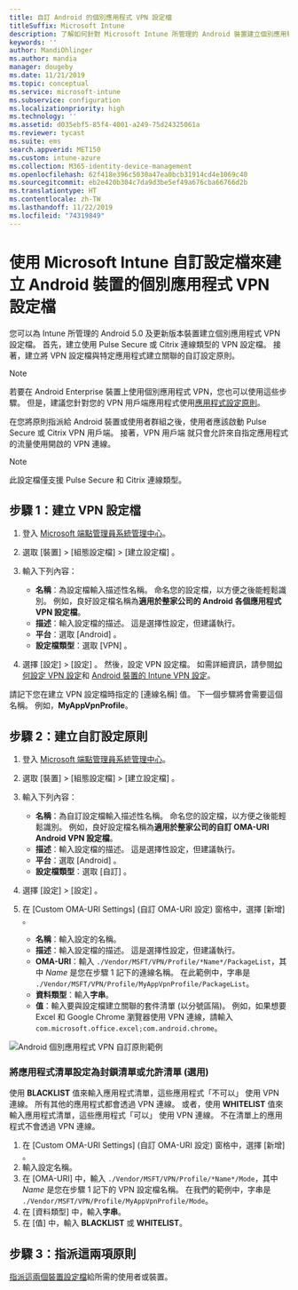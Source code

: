 ```yaml
---
title: 自訂 Android 的個別應用程式 VPN 設定檔
titleSuffix: Microsoft Intune
description: 了解如何針對 Microsoft Intune 所管理的 Android 裝置建立個別應用程式 VPN 設定檔。
keywords: ''
author: MandiOhlinger
ms.author: mandia
manager: dougeby
ms.date: 11/21/2019
ms.topic: conceptual
ms.service: microsoft-intune
ms.subservice: configuration
ms.localizationpriority: high
ms.technology: ''
ms.assetid: d035ebf5-85f4-4001-a249-75d24325061a
ms.reviewer: tycast
ms.suite: ems
search.appverid: MET150
ms.custom: intune-azure
ms.collection: M365-identity-device-management
ms.openlocfilehash: 62f418e396c5030a47ea0bcb31914cd4e1069c40
ms.sourcegitcommit: eb2e420b304c7da9d3be5ef49a676cba66766d2b
ms.translationtype: HT
ms.contentlocale: zh-TW
ms.lasthandoff: 11/22/2019
ms.locfileid: "74319849"
---
```

# <a name="use-a-microsoft-intune-custom-profile-to-create-a-per-app-vpn-profile-for-android-devices"></a>使用 Microsoft Intune 自訂設定檔來建立 Android 裝置的個別應用程式 VPN 設定檔

您可以為 Intune 所管理的 Android 5.0 及更新版本裝置建立個別應用程式 VPN 設定檔。 首先，建立使用 Pulse Secure 或 Citrix 連線類型的 VPN 設定檔。 接著，建立將 VPN 設定檔與特定應用程式建立關聯的自訂設定原則。

> [!NOTE]
> 若要在 Android Enterprise 裝置上使用個別應用程式 VPN，您也可以使用這些步驟。 但是，建議您針對您的 VPN 用戶端應用程式使用[應用程式設定原則](../apps/app-configuration-policies-use-android.md)。

在您將原則指派給 Android 裝置或使用者群組之後，使用者應該啟動 Pulse Secure 或 Citrix VPN 用戶端。 接著，VPN 用戶端 就只會允許來自指定應用程式的流量使用開啟的 VPN 連線。

> [!NOTE]
>
> 此設定檔僅支援 Pulse Secure 和 Citrix 連線類型。

## <a name="step-1-create-a-vpn-profile"></a>步驟 1：建立 VPN 設定檔

1. 登入 [Microsoft 端點管理員系統管理中心](https://go.microsoft.com/fwlink/?linkid=2109431)。
2. 選取 [裝置]   > [組態設定檔]   > [建立設定檔]  。
3. 輸入下列內容：

    - **名稱**：為設定檔輸入描述性名稱。 命名您的設定檔，以方便之後能輕鬆識別。 例如，良好設定檔名稱為**適用於整家公司的 Android 各個應用程式 VPN 設定檔**。
    - **描述**：輸入設定檔的描述。 這是選擇性設定，但建議執行。
    - **平台**：選取 [Android]  。
    - **設定檔類型**：選取 [VPN]  。

4. 選擇 [設定]   >  [設定]  。 然後，設定 VPN 設定檔。 如需詳細資訊，請參閱[如何設定 VPN 設定](vpn-settings-configure.md)和 [Android 裝置的 Intune VPN 設定](vpn-settings-android.md)。

請記下您在建立 VPN 設定檔時指定的 [連線名稱]  值。 下一個步驟將會需要這個名稱。 例如，**MyAppVpnProfile**。

## <a name="step-2-create-a-custom-configuration-policy"></a>步驟 2：建立自訂設定原則

1. 登入 [Microsoft 端點管理員系統管理中心](https://go.microsoft.com/fwlink/?linkid=2109431)。
2. 選取 [裝置]   > [組態設定檔]   > [建立設定檔]  。
3. 輸入下列內容：

    - **名稱**：為自訂設定檔輸入描述性名稱。 命名您的設定檔，以方便之後能輕鬆識別。 例如，良好設定檔名稱為**適用於整家公司的自訂 OMA-URI Android VPN 設定檔**。
    - **描述**：輸入設定檔的描述。 這是選擇性設定，但建議執行。
    - **平台**：選取 [Android]  。
    - **設定檔類型**：選取 [自訂]  。

4. 選擇 [設定]   >  [設定]  。
5. 在 [Custom OMA-URI Settings] (自訂 OMA-URI 設定)  窗格中，選擇 [新增]  。
    - **名稱**：輸入設定的名稱。
    - **描述**：輸入設定檔的描述。 這是選擇性設定，但建議執行。
    - **OMA-URI**：輸入 `./Vendor/MSFT/VPN/Profile/*Name*/PackageList`，其中 *Name* 是您在步驟 1 記下的連線名稱。 在此範例中，字串是 `./Vendor/MSFT/VPN/Profile/MyAppVpnProfile/PackageList`。
    - **資料類型**：輸入**字串**。
    - **值**：輸入要與設定檔建立關聯的套件清單 (以分號區隔)。 例如，如果想要 Excel 和 Google Chrome 瀏覽器使用 VPN 連線，請輸入 `com.microsoft.office.excel;com.android.chrome`。

![Android 個別應用程式 VPN 自訂原則範例](./media/android-pulse-secure-per-app-vpn/android_per_app_vpn_oma_uri.png)

### <a name="set-your-app-list-to-blacklist-or-whitelist-optional"></a>將應用程式清單設定為封鎖清單或允許清單 (選用)

使用 **BLACKLIST** 值來輸入應用程式清單，這些應用程式「不可以」  使用 VPN 連線。 所有其他的應用程式都會透過 VPN 連線。 或者，使用 **WHITELIST** 值來輸入應用程式清單，這些應用程式「可以」  使用 VPN 連線。 不在清單上的應用程式不會透過 VPN 連線。

1. 在 [Custom OMA-URI Settings] (自訂 OMA-URI 設定)  窗格中，選擇 [新增]  。
2. 輸入設定名稱。
3. 在 [OMA-URI]  中，輸入 `./Vendor/MSFT/VPN/Profile/*Name*/Mode`，其中 *Name* 是您在步驟 1 記下的 VPN 設定檔名稱。 在我們的範例中，字串是 `./Vendor/MSFT/VPN/Profile/MyAppVpnProfile/Mode`。
4. 在 [資料類型]  中，輸入**字串**。
5. 在 [值]  中，輸入 **BLACKLIST** 或 **WHITELIST**。

## <a name="step-3-assign-both-policies"></a>步驟 3：指派這兩項原則

[指派這兩個裝置設定檔](device-profile-assign.md)給所需的使用者或裝置。
